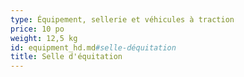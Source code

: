 ```yaml
---
type: Équipement, sellerie et véhicules à traction
price: 10 po
weight: 12,5 kg
id: equipment_hd.md#selle-déquitation
title: Selle d'équitation
---
```


